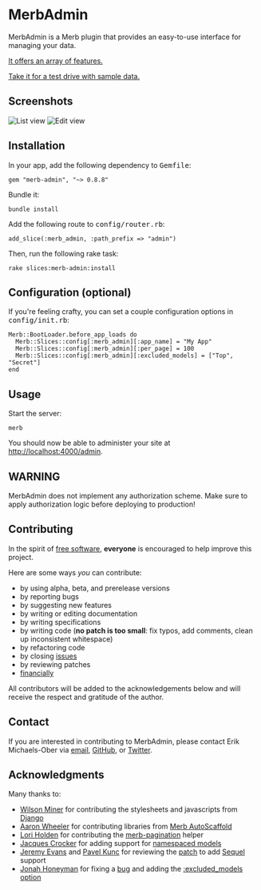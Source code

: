 MerbAdmin
=========
MerbAdmin is a Merb plugin that provides an easy-to-use interface for managing your data.

[It offers an array of features.](http://sferik.tadalist.com/lists/1352791/public)

[Take it for a test drive with sample data.](http://merb-admin.heroku.com/)

Screenshots
-----------
![List view](https://github.com/sferik/merb-admin/raw/master/screenshots/list.png "List view")
![Edit view](https://github.com/sferik/merb-admin/raw/master/screenshots/edit.png "Edit view")

Installation
------------
In your app, add the following dependency to <tt>Gemfile</tt>:

    gem "merb-admin", "~> 0.8.8"
Bundle it:

    bundle install
Add the following route to <tt>config/router.rb</tt>:

    add_slice(:merb_admin, :path_prefix => "admin")
Then, run the following rake task:

    rake slices:merb-admin:install

Configuration (optional)
------------------------
If you're feeling crafty, you can set a couple configuration options in <tt>config/init.rb</tt>:

    Merb::BootLoader.before_app_loads do
      Merb::Slices::config[:merb_admin][:app_name] = "My App"
      Merb::Slices::config[:merb_admin][:per_page] = 100
      Merb::Slices::config[:merb_admin][:excluded_models] = ["Top", "Secret"]
    end

Usage
-----
Start the server:

    merb
You should now be able to administer your site at <http://localhost:4000/admin>.

WARNING
-------
MerbAdmin does not implement any authorization scheme. Make sure to apply authorization logic before deploying to production!

Contributing
------------
In the spirit of [free software](http://www.fsf.org/licensing/essays/free-sw.html), **everyone** is encouraged to help improve this project.

Here are some ways *you* can contribute:

* by using alpha, beta, and prerelease versions
* by reporting bugs
* by suggesting new features
* by writing or editing documentation
* by writing specifications
* by writing code (**no patch is too small**: fix typos, add comments, clean up inconsistent whitespace)
* by refactoring code
* by closing [issues](https://github.com/jnunemaker/twitter/issues)
* by reviewing patches
* [financially](http://pledgie.com/campaigns/5428)

All contributors will be added to the acknowledgements below and will receive the respect and gratitude of the author.

Contact
-------
If you are interested in contributing to MerbAdmin, please contact Erik Michaels-Ober via [email](mailto:sferik@gmail.com), [GitHub](https://github.com/sferik/), or [Twitter](http://twitter.com/sferik).

Acknowledgments
---------------
Many thanks to:

* [Wilson Miner](http://www.wilsonminer.com/) for contributing the stylesheets and javascripts from [Django](http://www.djangoproject.com/)
* [Aaron Wheeler](http://fightinjoe.com/) for contributing libraries from [Merb AutoScaffold](https://github.com/fightinjoe/merb-autoscaffold)
* [Lori Holden](http://loriholden.com/) for contributing the [merb-pagination](https://github.com/lholden/merb-pagination) helper
* [Jacques Crocker](http://merbjedi.com/) for adding support for [namespaced models](https://github.com/merbjedi/merb-admin/commit/8139e2241038baf9b72452056fcdc7c340d79275)
* [Jeremy Evans](http://code.jeremyevans.net/) and [Pavel Kunc](http://www.merboutpost.com) for reviewing the [patch](https://github.com/sferik/merb-admin/commit/061fa28f652fc9214e9cf480d66870140181edef) to add [Sequel](http://sequel.rubyforge.org/) support
* [Jonah Honeyman](https://github.com/jonuts) for fixing a [bug](https://github.com/sferik/merb-admin/commit/9064d10382eadd1ed7a882ef40e2c6a65edfef2c) and adding the [:excluded_models option](https://github.com/sferik/merb-admin/commit/f6157d1c471dd85162481d6926578164be1b9673)

